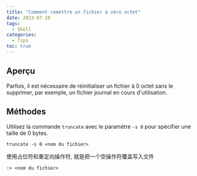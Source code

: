 ```yaml
---
title: "Comment remettre un fichier à zéro octet"
date: 2023-07-10
tags: 
  - Shell
categories: 
  - Tips
toc: true
---
```


## Aperçu

Parfois, il est nécessaire de réinitialiser un fichier à 0 octet sans le supprimer, par exemple, un fichier journal en cours d'utilisation.

## Méthodes

Utilisez la commande `truncate` avec le paramètre `-s 0` pour spécifier une taille de 0 bytes.

```shell
truncate -s 0 <nom du fichier>
```

使用占位符和重定向操作符, 就是把一个空操作符覆盖写入文件

```shell
:> <nom du fichier>
```
